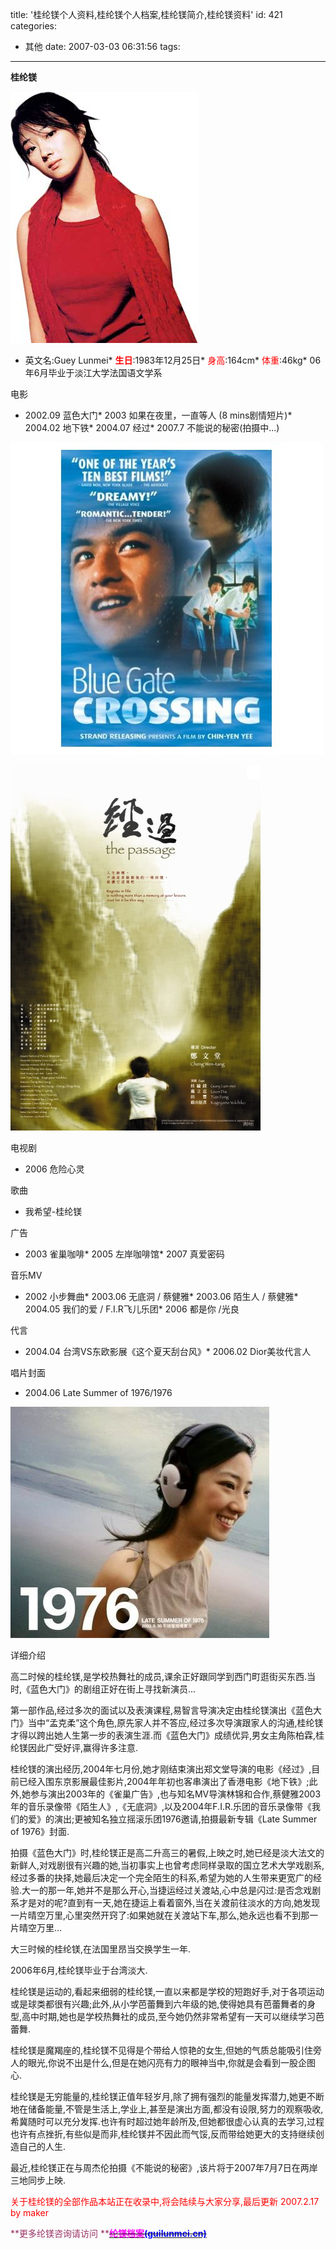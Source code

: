 title: '桂纶镁个人资料,桂纶镁个人档案,桂纶镁简介,桂纶镁资料'
id: 421
categories:
  - 其他
date: 2007-03-03 06:31:56
tags:
---

**桂纶镁**

[![guilunmei01.jpg](/wp-content/uploads/2007/03/254_guilunmei01.jpg)](http://www.foolbird.net/?attachment_id=208 "guilunmei01.jpg")

*   英文名:Guey Lunmei*   <font color="#ff0000">**生日**</font>:1983年12月25日*   <font color="#ff0000">身高</font>:164cm*   <font color="#ff0000">体重</font>:46kg*   06年6月毕业于淡江大学法国语文学系

电影

*   2002.09 蓝色大门*   2003 如果在夜里，一直等人 (8 mins剧情短片)*   2004.02 地下铁*   2004.07 经过*   2007.7 不能说的秘密(拍摄中...)

[![bluegate.jpg](/wp-content/uploads/2007/03/253_bluegate.jpg)](http://www.foolbird.net/?attachment_id=207 "bluegate.jpg")

[![passage.jpg](/wp-content/uploads/2007/03/255_passage.jpg)](http://www.foolbird.net/?attachment_id=209 "passage.jpg")


电视剧

*   2006 危险心灵

歌曲

*   我希望-桂纶镁

广告

*   2003 雀巢咖啡*   2005 左岸咖啡馆*   2007 真爱密码

音乐MV

*   2002 小步舞曲*   2003.06 无底洞 / 蔡健雅*   2003.06 陌生人 / 蔡健雅*   2004.05 我们的爱 / F.I.R飞儿乐团*   2006 都是你 /光良

代言

*   2004.04 台湾VS东欧影展《这个夏天刮台风》*   2006.02 Dior美妆代言人

唱片封面

*   2004.06 Late Summer of 1976/1976

[![1976.jpg](/wp-content/uploads/2007/03/252_1976.jpg)](http://www.foolbird.net/?attachment_id=206 "1976.jpg")

详细介绍

高二时候的桂纶镁,是学校热舞社的成员,课余正好跟同学到西门町逛街买东西.当时,《蓝色大门》的剧组正好在街上寻找新演员...

第一部作品,经过多次的面试以及表演课程,易智言导演决定由桂纶镁演出《蓝色大门》当中&ldquo;孟克柔&rdquo;这个角色,原先家人并不答应,经过多次导演跟家人的沟通,桂纶镁才得以跨出她人生第一步的表演生涯.而《蓝色大门》成绩优异,男女主角陈柏霖,桂纶镁因此广受好评,赢得许多注意.

桂纶镁的演出经历,2004年七月份,她才刚结束演出郑文堂导演的电影《经过》,目前已经入围东京影展最佳影片,2004年年初也客串演出了香港电影《地下铁》;此外,她参与演出2003年的《雀巢广告》,也与知名MV导演林锦和合作,蔡健雅2003年的音乐录像带《陌生人》,《无底洞》,以及2004年F.I.R.乐团的音乐录像带《我们的爱》的演出;更被知名独立摇滚乐团1976邀请,拍摄最新专辑《Late Summer of 1976》封面.

拍摄《蓝色大门》时,桂纶镁正是高二升高三的暑假,上映之时,她已经是淡大法文的新鲜人,对戏剧很有兴趣的她,当初事实上也曾考虑同样录取的国立艺术大学戏剧系,经过多番的抉择,她最后决定一个完全陌生的科系,希望为她的人生带来更宽广的经验.大一的那一年,她并不是那么开心,当捷运经过关渡站,心中总是闪过:是否念戏剧系才是对的呢?直到有一天,她在捷运上看着窗外,当在关渡前往淡水的方向,她发现一片晴空万里,心里突然开窍了:如果她就在关渡站下车,那么,她永远也看不到那一片晴空万里...

大三时候的桂纶镁,在法国里昂当交换学生一年.

2006年6月,桂纶镁毕业于台湾淡大.

桂纶镁是运动的,看起来细弱的桂纶镁,一直以来都是学校的短跑好手,对于各项运动或是球类都很有兴趣;此外,从小学芭蕾舞到六年级的她,使得她具有芭蕾舞者的身型,高中时期,她也是学校热舞社的成员,至今她仍然非常希望有一天可以继续学习芭蕾舞.

桂纶镁是魔羯座的,桂纶镁不见得是个带给人惊艳的女生,但她的气质总能吸引住旁人的眼光,你说不出是什么,但是在她闪亮有力的眼神当中,你就是会看到一股企图心.

桂纶镁是无穷能量的,桂纶镁正值年轻岁月,除了拥有强烈的能量发挥潜力,她更不断地在储备能量,不管是生活上,学业上,甚至是演出方面,都没有设限,努力的观察吸收,希冀随时可以充分发挥.也许有时超过她年龄所及,但她都很虚心认真的去学习,过程也许有点挫折,有些似是而非,桂纶镁并不因此而气馁,反而带给她更大的支持继续创造自己的人生.

最近,桂纶镁正在与周杰伦拍摄《不能说的秘密》,该片将于2007年7月7日在两岸三地同步上映.

<font color="#ff0000">关于桂纶镁的全部作品本站正在收录中,将会陆续与大家分享,最后更新 2007.2.17 by maker</font>

<font color="#993366">**更多纶镁咨询请访问 **</font>[~~**<font color="#0000ff"><font color="#ff00ff">纶镁档案</font>(guilunmei.cn)</font>**~~](http://www.guilunmei.cn)
